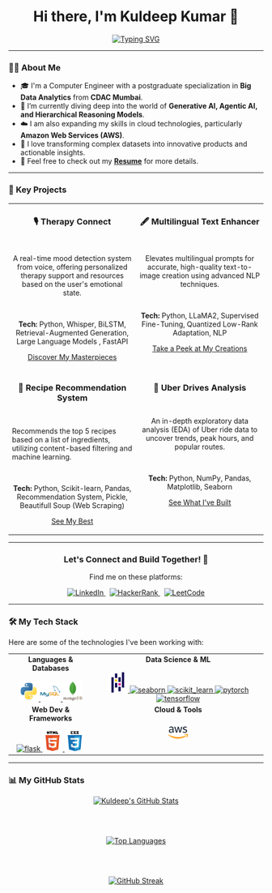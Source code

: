 <div align="center">

  <h1>
    Hi there, I'm Kuldeep Kumar 👋
  </h1>

  <a href="https://git.io/typing-svg">
    <img src="https://readme-typing-svg.demolab.com?font=Fira+Code&weight=600&size=25&pause=1000&color=79E6F3&center=true&vCenter=true&width=500&lines=Computer+Science+Engineer;PG-DBDA+From+CDAC+Mumbai;AI+%26+ML+Enthusiast;Turning+Data+into+Insights;Developing+Intelligent+Systems;Mastering+LLMs+and+Agentic+AI;Driven+by+Curiosity+and+Code" alt="Typing SVG" />
  </a>
  
</div>

---

### 👨‍💻 About Me

* 🎓 I'm a Computer Engineer with a postgraduate specialization in **Big Data Analytics** from **CDAC Mumbai**.
* 🌱 I’m currently diving deep into the world of **Generative AI, Agentic AI, and Hierarchical Reasoning Models**.
* ☁️ I am also expanding my skills in cloud technologies, particularly **Amazon Web Services (AWS)**.
* 🚀 I love transforming complex datasets into innovative products and actionable insights.
* 📄 Feel free to check out my **[Resume](https://drive.google.com/file/d/1Nt7H9DGVGcfe9XDv_7QJraeArGRtSW1Y/view?usp=sharing)** for more details.

---


### 🚀 Key Projects

<table>
<tr>
<td width="50%" valign="top">
  <h3 align="center">🎙️ Therapy Connect</h3>
  <br />
  <p align="center">
    A real-time mood detection system from voice, offering personalized therapy support and resources based on the user's emotional state.
  </p>
  <br />
  <p align="center">
    <b>Tech:</b> Python, Whisper, BiLSTM, Retrieval-Augmented Generation, Large Language Models , FastAPI
  </p>
  <p align="center">
    <a href="https://github.com/kuldeepkumar03/Therapy_Connect">Discover My Masterpieces</a>
    <p>
    </p>
  </p>
</td>
<td width="50%" valign="top">
  <h3 align="center">🖋️ Multilingual Text Enhancer</h3>
  <br />
  <p align="center">
    Elevates multilingual prompts for accurate, high-quality text-to-image creation using advanced NLP techniques.
  </p>
  <br />
  <p align="center">
    <b>Tech:</b> Python, LLaMA2, Supervised Fine-Tuning, Quantized Low-Rank Adaptation, NLP
  
  </p>
  <p align="center">
    <a href="https://github.com/kuldeepkumar03/Multilingual-Text-Enhancer">Take a Peek at My Creations</a>
    <br> 
  </p>
</td>
</tr>
<tr>
<td width="50%" valign="top">
  <h3 align="center">🍲 Recipe Recommendation System</h3>
  <br />
  <p align-center">
    Recommends the top 5 recipes based on a list of ingredients, utilizing content-based filtering and machine learning.
  </p>
  <br />
  <p align="center">
    <b>Tech:</b> Python, Scikit-learn, Pandas, Recommendation System, Pickle, Beautifull Soup (Web Scraping)
  </p>
  <p align="center">
    <a href="https://github.com/kuldeepkumar03/Recipe-Recommendation-System">See My Best</a>
    <p>
    </p>
  </p>
</td>
<td width="50%" valign="top">
  <h3 align="center">🚖 Uber Drives Analysis</h3>
  <br />
  <p align="center">
    An in-depth exploratory data analysis (EDA) of Uber ride data to uncover trends, peak hours, and popular routes.
  </p>
  <br />
  <p align="center">
    <b>Tech:</b> Python, NumPy, Pandas, Matplotlib, Seaborn
  </p>
  <p align="center">
    <a href="https://github.com/kuldeepkumar03/UberAnalysis">See What I’ve Built</a>
  </p>
</td>
</tr>
</table>

---

<div align="center">
 <h3>Let's Connect and Build Together! 🤝</h3>
 <p>Find me on these platforms:</p>
 <p>
  <a href="https://www.linkedin.com/in/kuldeepkumar1207/" target="_blank">
    <img src="https://img.shields.io/badge/LinkedIn-0A66C2?style=for-the-badge&logo=linkedin&logoColor=white" alt="LinkedIn">
  </a> &nbsp;
  <a href="https://www.hackerrank.com/profile/deepkul2002" target="_blank">
    <img src="https://img.shields.io/badge/HackerRank-2EC866?style=for-the-badge&logo=hackerrank&logoColor=white" alt="HackerRank">
  </a> &nbsp;
  <a href="https://leetcode.com/u/superpanda077/" target="_blank">
    <img src="https://img.shields.io/badge/LeetCode-FFA116?style=for-the-badge&logo=leetcode&logoColor=black" alt="LeetCode">
  </a>
 </p>
</div>

---

### 🛠️ My Tech Stack

Here are some of the technologies I've been working with:

<table>
  <tr>
    <td align="center" valign="top">
      <strong>Languages & Databases</strong><br><br>
      <a href="https://www.python.org" target="_blank" rel="noreferrer"> <img src="https://raw.githubusercontent.com/devicons/devicon/master/icons/python/python-original.svg" alt="python" width="40" height="40"/> </a>
      <a href="https://www.mysql.com/" target="_blank" rel="noreferrer"> <img src="https://raw.githubusercontent.com/devicons/devicon/master/icons/mysql/mysql-original-wordmark.svg" alt="mysql" width="40" height="40"/> </a>
      <a href="https://www.mongodb.com/" target="_blank" rel="noreferrer"> <img src="https://raw.githubusercontent.com/devicons/devicon/master/icons/mongodb/mongodb-original-wordmark.svg" alt="mongodb" width="40" height="40"/> </a>
    </td>
    <td align="center" valign="top">
      <strong>Data Science & ML</strong><br><br>
      <a href="https://pandas.pydata.org/" target="_blank" rel="noreferrer"> <img src="https://raw.githubusercontent.com/devicons/devicon/2ae2a900d2f041da66e950e4d48052658d850630/icons/pandas/pandas-original.svg" alt="pandas" width="40" height="40"/> </a>
      <a href="https://seaborn.pydata.org/" target="_blank" rel="noreferrer"> <img src="https://seaborn.pydata.org/_images/logo-mark-lightbg.svg" alt="seaborn" width="40" height="40"/> </a>
      <a href="https://scikit-learn.org/" target="_blank" rel="noreferrer"> <img src="https://upload.wikimedia.org/wikipedia/commons/0/05/Scikit_learn_logo_small.svg" alt="scikit_learn" width="40" height="40"/> </a>
      <a href="https://pytorch.org/" target="_blank" rel="noreferrer"> <img src="https://www.vectorlogo.zone/logos/pytorch/pytorch-icon.svg" alt="pytorch" width="40" height="40"/> </a>
      <a href="https://www.tensorflow.org" target="_blank" rel="noreferrer"> <img src="https://www.vectorlogo.zone/logos/tensorflow/tensorflow-icon.svg" alt="tensorflow" width="40" height="40"/> </a>
    </td>
  </tr>
  <tr>
    <td align="center" valign="top">
      <strong>Web Dev & Frameworks</strong><br><br>
      <a href="https://flask.palletsprojects.com/" target="_blank" rel="noreferrer"> <img src="https://www.vectorlogo.zone/logos/palletsprojects_flask/palletsprojects_flask-ar21.svg" alt="flask" width="40" height="40"/> </a>
      <a href="https://www.w3.org/html/" target="_blank" rel="noreferrer"> <img src="https://raw.githubusercontent.com/devicons/devicon/master/icons/html5/html5-original-wordmark.svg" alt="html5" width="40" height="40"/> </a>
      <a href="https://www.w3schools.com/css/" target="_blank" rel="noreferrer"> <img src="https://raw.githubusercontent.com/devicons/devicon/master/icons/css3/css3-original-wordmark.svg" alt="css3" width="40" height="40"/> </a>
    </td>
    <td align="center" valign="top">
      <strong>Cloud & Tools</strong><br><br>
      <a href="https://aws.amazon.com" target="_blank" rel="noreferrer"> <img src="https://raw.githubusercontent.com/devicons/devicon/master/icons/amazonwebservices/amazonwebservices-original-wordmark.svg" alt="aws" width="40" height="40"/> </a>
    </td>
  </tr>
</table>

---

### 📊 My GitHub Stats

<div align="center">

  <a href="https://github.com/kuldeepkumar03">
    <img src="https://github-readme-stats.vercel.app/api?username=kuldeepkumar03&show_icons=true&theme=tokyonight&count_private=true" alt="Kuldeep's GitHub Stats" />
  </a>
  
  <br><br>
  
  <a href="https://github.com/kuldeepkumar03">
    <img src="https://github-readme-stats.vercel.app/api/top-langs/?username=kuldeepkumar03&layout=compact&theme=tokyonight" alt="Top Languages" />
  </a>
  
  <br><br>
  
  <a href="https://github.com/kuldeepkumar03">
    <img src="https://github-readme-streak-stats.herokuapp.com/?user=kuldeepkumar03&theme=tokyonight" alt="GitHub Streak" />
  </a>

</div>
